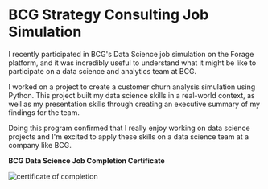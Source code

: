 # BCG Strategy Consulting Job Simulation
I recently participated in BCG's Data Science job simulation on the Forage platform, and it was incredibly useful to understand what it might be like to participate on a data science and analytics team at BCG.

I worked on a project to create a customer churn analysis simulation using Python. This project built my data science skills in a real-world context, as well as my presentation skills through creating an executive summary of my findings for the team. 

Doing this program confirmed that I really enjoy working on data science projects and I'm excited to apply these skills on a data science team at a company like BCG.

**BCG Data Science Job Completion Certificate**

![certificate of completion](https://github.com/martinktay/boston-group-consulting-data-science-job-simulation-project/assets/15663589/e9b328a8-a298-4e32-b81a-128874e78b15)
